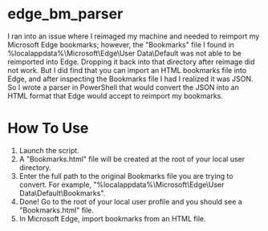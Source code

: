# edge_bm_parser

I ran into an issue where I reimaged my machine and needed to reimport my Microsoft Edge bookmarks; however, the "Bookmarks" file I found in %localappdata%\Microsoft\Edge\User Data\Default was not able to be reimported into Edge. Dropping it back into that directory after reimage did not work. But I did find that you can import an HTML bookmarks file into Edge, and after inspecting the Bookmarks file I had I realized it was JSON. So I wrote a parser in PowerShell that would convert the JSON into an HTML format that Edge would accept to reimport my bookmarks.

# How To Use

1. Launch the script.
2. A "Bookmarks.html" file will be created at the root of your local user directory.
3. Enter the full path to the original Bookmarks file you are trying to convert. For example, "%localappdata%\Microsoft\Edge\User Data\Default\Bookmarks".
4. Done! Go to the root of your local user profile and you should see a "Bookmarks.html" file.
5. In Microsoft Edge, import bookmarks from an HTML file.
